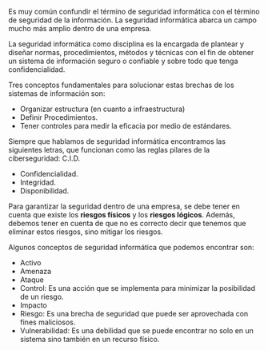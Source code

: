 Es muy común confundir el término de seguridad informática con el término de seguridad de la información. La seguridad informática abarca un campo mucho más amplio dentro de una empresa.

La seguridad informática como disciplina es la encargada de plantear y diseñar normas, procedimientos, métodos y técnicas con el fin de obtener un sistema de información seguro o confiable y sobre todo que tenga confidencialidad.

Tres conceptos fundamentales para solucionar estas brechas de los sistemas de información son:
- Organizar estructura (en cuanto a infraestructura)
- Definir Procedimientos.
- Tener controles para medir la eficacia por medio de estándares.

Siempre que hablamos de seguridad informática encontramos las siguientes letras, que funcionan como las reglas pilares de la ciberseguridad: C.I.D.

- Confidencialidad.
- Integridad.
- Disponibilidad.

Para garantizar la seguridad dentro de una empresa, se debe tener en cuenta que existe los **riesgos físicos** y los **riesgos lógicos**. Además, debemos tener en cuenta de que no es correcto decir que tenemos que eliminar estos riesgos, sino mitigar los riesgos.

Algunos conceptos de seguridad informática que podemos encontrar son:

- Activo
- Amenaza
- Ataque
- Control: Es una acción que se implementa para minimizar la posibilidad de un riesgo.
- Impacto
- Riesgo: Es una brecha de seguridad que puede ser aprovechada con fines maliciosos.
- Vulnerabilidad: Es una debilidad que se puede encontrar no solo en un sistema sino también en un recurso físico.


